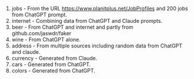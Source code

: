 1. jobs - From the URL https://www.planitplus.net/JobProfiles and 200 jobs from ChatGPT prompt.
2. internet - Combining data from ChatGPT and Claude prompts.
3. beer - From ChatGPT and internet and partly from github.com/jaswdr/faker 
4. wine - From ChatGPT alone.
5. address - From multiple sources including random data from ChatGPT and claude.
6. currency - Generated from Claude.
7. cars - Generated from ChatGPT.
8. colors - Generated from ChatGPT.
